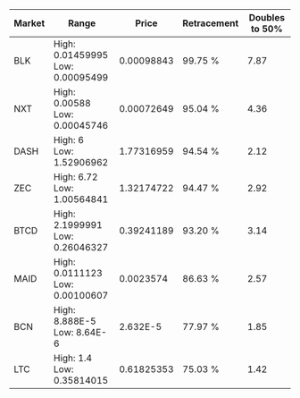 | Market | Range | Price| Retracement | Doubles to 50% |
| --- | --- | --- | --- | --- |
| BLK | High: 0.01459995<br />Low: 0.00095499 | 0.00098843 | 99.75 % | 7.87 |
| NXT | High: 0.00588<br />Low: 0.00045746 | 0.00072649 | 95.04 % | 4.36 |
| DASH | High: 6<br />Low: 1.52906962 | 1.77316959 | 94.54 % | 2.12 |
| ZEC | High: 6.72<br />Low: 1.00564841 | 1.32174722 | 94.47 % | 2.92 |
| BTCD | High: 2.1999991<br />Low: 0.26046327 | 0.39241189 | 93.20 % | 3.14 |
| MAID | High: 0.0111123<br />Low: 0.00100607 | 0.0023574 | 86.63 % | 2.57 |
| BCN | High: 8.888E-5<br />Low: 8.64E-6 | 2.632E-5 | 77.97 % | 1.85 |
| LTC | High: 1.4<br />Low: 0.35814015 | 0.61825353 | 75.03 % | 1.42 |
